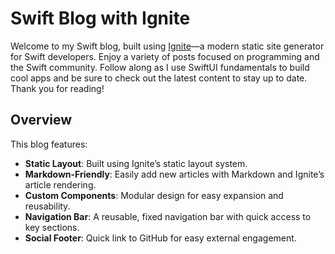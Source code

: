 # Swift Blog with Ignite

Welcome to my Swift blog, built using [Ignite](https://ignite.iosdev.directory/)—a modern static site generator for Swift developers. Enjoy a variety of posts focused on programming and the Swift community. Follow along as I use SwiftUI fundamentals to build cool apps and be sure to check out the latest content to stay up to date. Thank you for reading!
## Overview

This blog features:

- **Static Layout**: Built using Ignite’s static layout system.
- **Markdown-Friendly**: Easily add new articles with Markdown and Ignite’s article rendering.
- **Custom Components**: Modular design for easy expansion and reusability.
- **Navigation Bar**: A reusable, fixed navigation bar with quick access to key sections.
- **Social Footer**: Quick link to GitHub for easy external engagement.


